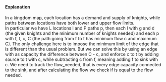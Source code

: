 #### Explanation
In a kingdom map, each location has a demand and supply of knights, while paths between locations have both lower and upper flow limits.  
In particular we have L locations l and P paths p, then each l with g and d (the given knights and the minimum number of knights needed) and each p with f, t, c, C (the path going from f to t has minimum flow c and maximum C).
The only challenge here is to impose the minimum limit of the edge that is different than the usual problem. But we can solve this by using an edge with as capacity the difference between C - c, and enforce c to t by adding source to t with c, while subtracting c from f, meaning adding f to sink with c.
We need to track the flow_needed, that is every edge capacity connected to the sink, and after calculating the flow we check if is equal to the flow needed.
